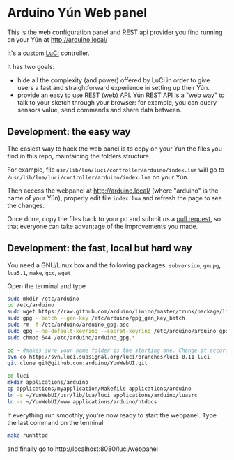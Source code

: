 # Arduino Yún Web panel

This is the web configuration panel and REST api provider you find running on your Yún at http://arduino.local/

It's a custom [LuCI](http://luci.subsignal.org/trac) controller.

It has two goals:
* hide all the complexity (and power) offered by LuCI in order to give users a fast and straightforward experience in setting up their Yún.
* provide an easy to use REST (web) API. Yún REST API is a "web way" to talk to your sketch through your browser: for example, you can query sensors value, send commands and share data between.

## Development: the easy way

The easiest way to hack the web panel is to copy on your Yún the files you find in this repo, maintaining the folders structure.

For example, file `usr/lib/lua/luci/controller/arduino/index.lua` will go to `/usr/lib/lua/luci/controller/arduino/index.lua` on your Yún.

Then access the webpanel at http://arduino.local/ (where "arduino" is the name of your Yún), properly edit file `index.lua` and refresh the page to see the changes.

Once done, copy the files back to your pc and submit us a [pull request](https://help.github.com/categories/63/articles), so that everyone can take advantage of the improvements you made.

## Development: the fast, local but hard way

You need a GNU/Linux box and the following packages: `subversion`, `gnupg`, `lua5.1`, `make`, `gcc`, `wget`

Open the terminal and type
```bash
sudo mkdir /etc/arduino
cd /etc/arduino
sudo wget https://raw.github.com/arduino/linino/master/trunk/package/linino/yun-conf/files/etc/arduino/gpg_gen_key_batch
sudo gpg --batch --gen-key /etc/arduino/gpg_gen_key_batch
sudo rm -f /etc/arduino/arduino_gpg.asc
sudo gpg --no-default-keyring --secret-keyring /etc/arduino/arduino_gpg.sec --keyring /etc/arduino/arduino_gpg.pub --export --armor --output /etc/arduino/arduino_gpg.asc
sudo chmod 644 /etc/arduino/arduino_gpg.*

cd ~ #makes sure your home folder is the starting one. Change it accordingly and adapt subsequent paths
svn co http://svn.luci.subsignal.org/luci/branches/luci-0.11 luci
git clone git@github.com:arduino/YunWebUI.git

cd luci
mkdir applications/arduino
cp applications/myapplication/Makefile applications/arduino
ln -s ~/YunWebUI/usr/lib/lua/luci applications/arduino/luasrc
ln -s ~/YunWebUI/www applications/arduino/htdocs
```

If everything run smoothly, you're now ready to start the webpanel. Type the last command on the terminal
```bash
make runhttpd
```
and finally go to http://localhost:8080/luci/webpanel
